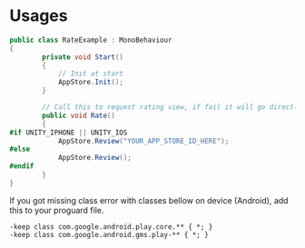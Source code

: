 # Usages

```csharp
public class RateExample : MonoBehaviour
{
        private void Start()
        {
            // Init at start
            AppStore.Init();
        }

        // Call this to request rating view, if fail it will go directly to store page
        public void Rate()
        {
#if UNITY_IPHONE || UNITY_IOS
            AppStore.Review("YOUR_APP_STORE_ID_HERE");
#else
            AppStore.Review();
#endif
        }
}
```

If you got missing class error with classes bellow on device (Android), add this to your proguard file.

```text
-keep class com.google.android.play.core.** { *; }
-keep class com.google.android.gms.play-** { *; }
```